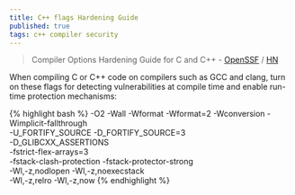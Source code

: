 ```yaml
---
title: C++ flags Hardening Guide
published: true
tags: c++ compiler security
---
```

> Compiler Options Hardening Guide for C and C++ - [OpenSSF](https://best.openssf.org/Compiler-Hardening-Guides/Compiler-Options-Hardening-Guide-for-C-and-C++.html) / [HN](https://news.ycombinator.com/item?id=38478866)

When compiling C or C++ code on compilers such as GCC and clang, turn on these flags for detecting vulnerabilities at compile time and enable run-time protection mechanisms:

{% highlight bash %}
-O2 -Wall -Wformat -Wformat=2 -Wconversion -Wimplicit-fallthrough \
-U_FORTIFY_SOURCE -D_FORTIFY_SOURCE=3 \
-D_GLIBCXX_ASSERTIONS \
-fstrict-flex-arrays=3 \
-fstack-clash-protection -fstack-protector-strong \
-Wl,-z,nodlopen -Wl,-z,noexecstack \
-Wl,-z,relro -Wl,-z,now
{% endhighlight %}
